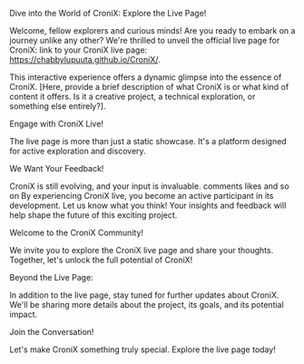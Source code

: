 Dive into the World of CroniX: Explore the Live Page!

Welcome, fellow explorers and curious minds! Are you ready to embark on a journey unlike any other?  We're thrilled to unveil the official live page for CroniX: link to your CroniX live page: https://chabbylupuuta.github.io/CroniX/.

This interactive experience offers a dynamic glimpse into the essence of CroniX.  [Here, provide a brief description of what CroniX is or what kind of content it offers. Is it a creative project, a technical exploration, or something else entirely?].

Engage with CroniX Live!

The live page is more than just a static showcase. It's a platform designed for active exploration and discovery. 

We Want Your Feedback!

CroniX is still evolving, and your input is invaluable.  comments likes and so on
By experiencing CroniX live, you become an active participant in its development. Let us know what you think! Your insights and feedback will help shape the future of this exciting project.

Welcome to the CroniX Community!

We invite you to explore the CroniX live page and share your thoughts. Together, let's unlock the full potential of CroniX!

Beyond the Live Page:

In addition to the live page, stay tuned for further updates about CroniX. We'll be sharing more details about the project, its goals, and its potential impact.

Join the Conversation!



Let's make CroniX something truly special. Explore the live page today!
